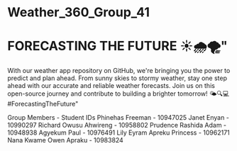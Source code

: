 

# Weather_360_Group_41 

# FORECASTING THE FUTURE ☀️🌧️🌪️"

With our weather app repository on GitHub, we're bringing you the power to predict and plan ahead. From sunny skies to stormy weather, stay one step ahead with our accurate and reliable weather forecasts. Join us on this open-source journey and contribute to building a brighter tomorrow! 🌤️🔍💻 
 #ForecastingTheFuture"



Group Members              - Student IDs
Phinehas Freeman           - 10947025
Janet Enyan                - 10990297
Richard Owusu Ahwireng     - 10958802
Prudence Rashida Adam      - 10948938
Agyekum Paul               - 10976491
Lily Eyram Apreku Princess - 10962171
 Nana  Kwame Owen Apraku   - 10983824
